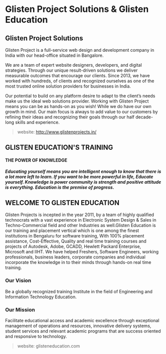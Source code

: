 # Glisten Project Solutions & Glisten Education
## Glisten Project Solutions
Glisten Project is a full-service web design and development company in India with our head-office situated in Bangalore.

We are a team of expert website designers, developers, and digital strategies. Through our unique result-driven solutions we deliver measurable outcomes that encourage our clients. Since 2013, we have worked with hundreds, of clients and recognized ourselves as one of the most trusted online solution providers for businesses in India.

Our potential to build on any platform desire to adapt to the client’s needs make us the ideal web solutions provider. Working with Glisten Project means you can be as hands-on as you wish! While we do have our own growth in mind. Our main focus is always to add value to our customers by refining their ideas and recognizing their goals through our half decade-long skills and experience.
> website: http://www.glistenprojects.in/
## GLISTEN EDUCATION'S TRAINING
#### THE POWER OF KNOWLEDGE
___Educating yourself means you are intelligent enough to know that there is a lot more left to learn. If you want to be more powerful in life, Educate yourself. Knowledge is power community is strength and positive attitude is everything. Education is the premise of progress.___
## WELCOME TO GLISTEN EDUCATION
Glisten Projects is incepted in the year 2011, by a team of highly qualified technocrats with a vast experience in Electronic System Design & Sales in Techno-Commercial field and other Industries as well.Glisten Education is our training and placement vertical which is one among the finest institutions in Bengaluru for software training, With 100% placement assistance, Cost-Effective, Quality and real time training courses and projects of Autodesk, Adobe, GCADD, Hewlett Packard Enterprise, Microsoft and IIHT. We have helped Freshers, Software Engineers, working professionals, business leaders, corporate companies and individual incorporate the knowledge in to their minds through hands-on real time training.

### Our Vision
Be a globally recognized training Institute in the field of Engineering and Information Technology Education.

### Our Mission
Facilitate educational access and academic excellence through exceptional management of operations and resources, innovative delivery systems, student services and relevant academic programs that are success oriented and responsive to technology.

> website: glisteneducation.com
